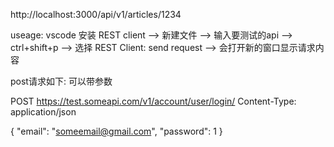 http://localhost:3000/api/v1/articles/1234

useage:
vscode 安装 REST client --> 新建文件 --> 输入要测试的api --> ctrl+shift+p --> 选择 REST Client: send request --> 会打开新的窗口显示请求内容

post请求如下: 可以带参数

POST https://test.someapi.com/v1/account/user/login/
Content-Type: application/json

{ "email": "someemail@gmail.com", "password": 1 }